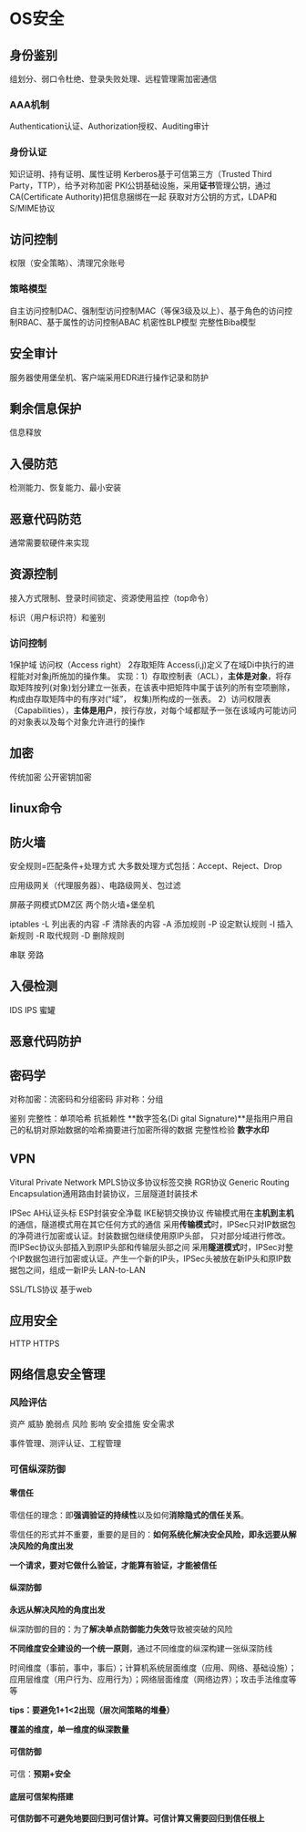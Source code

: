 # OS安全
## 身份鉴别
组划分、弱口令杜绝、登录失败处理、远程管理需加密通信
### AAA机制
Authentication认证、Authorization授权、Auditing审计
### 身份认证
知识证明、持有证明、属性证明
Kerberos基于可信第三方（Trusted Third Party，TTP），给予对称加密
PKI公钥基础设施，采用**证书**管理公钥，通过CA(Certificate Authority)把信息捆绑在一起
获取对方公钥的方式，LDAP和S/MIME协议
## 访问控制
权限（安全策略）、清理冗余账号
### 策略模型
自主访问控制DAC、强制型访问控制MAC（等保3级及以上）、基于角色的访问控制RBAC、基于属性的访问控制ABAC
机密性BLP模型 完整性Biba模型
## 安全审计
服务器使用堡垒机、客户端采用EDR进行操作记录和防护
## 剩余信息保护
信息释放
## 入侵防范
检测能力、恢复能力、最小安装
## 恶意代码防范 
通常需要软硬件来实现
## 资源控制
接入方式限制、登录时间锁定、资源使用监控（top命令）

标识（用户标识符）和鉴别

### 访问控制
1保护域 访问权（Access right）
2存取矩阵 Access(i,j)定义了在域Di中执行的进程能对对象j所施加的操作集。
实现：1）存取控制表（ACL），**主体是对象**，将存取矩阵按列(对象)划分建立一张表，在该表中把矩阵中属于该列的所有空项删除，构成由存取矩阵中的有序对(“域”， 权集)所构成的一张表。
2）访问权限表（Capabilities），**主体是用户**，按行存放，对每个域都赋予一张在该域内可能访问的对象表以及每个对象允许进行的操作

## 加密
传统加密
公开密钥加密

## linux命令

## 防火墙

安全规则=匹配条件+处理方式
大多数处理方式包括：Accept、Reject、Drop

应用级网关（代理服务器）、电路级网关、包过滤

屏蔽子网模式DMZ区 两个防火墙+堡垒机

iptables
-L 列出表的内容
-F 清除表的内容
-A 添加规则
-P 设定默认规则
-I 插入新规则
-R 取代规则
-D 删除规则


串联 旁路

## 入侵检测

IDS IPS 蜜罐

## 恶意代码防护

## 密码学

对称加密：流密码和分组密码
非对称：分组

鉴别
完整性：单项哈希
抗抵赖性
**数字签名(Di  gital Signature)**是指用户用自己的私钥对原始数据的哈希摘要进行加密所得的数据  完整性检验
**数字水印** 


## VPN
Vitural Private Network
MPLS协议多协议标签交换
RGR协议 Generic Routing Encapsulation通用路由封装协议，三层隧道封装技术

IPSec AH认证头标 ESP封装安全净载 IKE秘钥交换协议
传输模式用在**主机到主机**的通信，隧道模式用在其它任何方式的通信
采用**传输模式**时，IPSec只对IP数据包的净荷进行加密或认证。封装数据包继续使用原IP头部， 只对部分域进行修改。而IPSec协议头部插入到原IP头部和传输层头部之间
采用**隧道模式**时，IPSec对整个IP数据包进行加密或认证。产生一个新的IP头，IPSec头被放在新IP头和原IP数据包之间，组成一新IP头 LAN-to-LAN

SSL/TLS协议 基于web

## 应用安全

HTTP
HTTPS

## 网络信息安全管理

### 风险评估
资产 威胁 脆弱点 风险 影响 安全措施 安全需求 

事件管理、测评认证、工程管理

###  可信纵深防御

#### 零信任

零信任的理念：即**强调验证的持续性**以及如何**消除隐式的信任关系**。

零信任的形式并不重要，重要的是目的：**如何系统化解决安全风险，即永远要从解决风险的角度出发**

**一个请求，要对它做什么验证，才能算有验证，才能被信任**

#### 纵深防御

**永远从解决风险的角度出发**

纵深防御的目的：为了**解决单点防御能力失效**导致被突破的风险

**不同维度安全建设的一个统一原则**，通过不同维度的纵深构建一张纵深防线

时间维度（事前，事中，事后）；计算机系统层面维度（应用、网络、基础设施）；应用层维度（用户行为、应用行为）；网络层面维度（网络边界）；攻击手法维度等等

**tips：要避免1+1<2出现（层次间策略的堆叠）**

**覆盖的维度，单一维度的纵深数量**

#### 可信防御

可信：**预期+安全**

#### 底层可信架构搭建

**可信防御不可避免地要回归到可信计算。可信计算又需要回归到信任根上**





